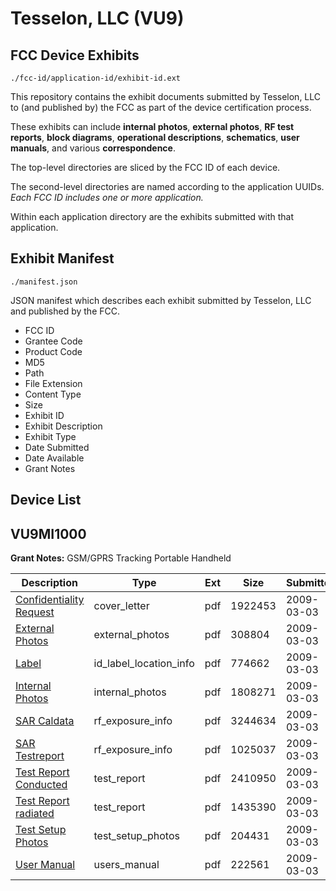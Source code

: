 # Tesselon, LLC (VU9)
## FCC Device Exhibits

```
./fcc-id/application-id/exhibit-id.ext
```

This repository contains the exhibit documents submitted by Tesselon, LLC to (and published by) the FCC as part of the device certification process.

These exhibits can include **internal photos**, **external photos**, **RF test reports**, **block diagrams**, **operational descriptions**, **schematics**, **user manuals**, and various **correspondence**.

The top-level directories are sliced by the FCC ID of each device.

The second-level directories are named according to the application UUIDs. *Each FCC ID includes one or more application.*

Within each application directory are the exhibits submitted with that application. 

## Exhibit Manifest

```
./manifest.json
```

JSON manifest which describes each exhibit submitted by Tesselon, LLC and published by the FCC.

- FCC ID
- Grantee Code
- Product Code
- MD5
- Path
- File Extension
- Content Type
- Size
- Exhibit ID
- Exhibit Description
- Exhibit Type
- Date Submitted
- Date Available
- Grant Notes

## Device List
## VU9MI1000
**Grant Notes:** GSM/GPRS Tracking Portable Handheld

| Description | Type | Ext | Size | Submitted | Available |
| ----------- | ---- | --- | ---- | --------- | --------- |
| [Confidentiality Request](VU9MI1000/8df59e90138944ba1b2785b53b996592/1075169.pdf) | cover_letter | pdf | 1922453 | 2009-03-03 | 2009-03-03 |
| [External Photos](VU9MI1000/8df59e90138944ba1b2785b53b996592/1075170.pdf) | external_photos | pdf | 308804 | 2009-03-03 | 2009-03-03 |
| [Label](VU9MI1000/8df59e90138944ba1b2785b53b996592/1075172.pdf) | id_label_location_info | pdf | 774662 | 2009-03-03 | 2009-03-03 |
| [Internal Photos](VU9MI1000/8df59e90138944ba1b2785b53b996592/1075171.pdf) | internal_photos | pdf | 1808271 | 2009-03-03 | 2009-03-03 |
| [SAR Caldata](VU9MI1000/8df59e90138944ba1b2785b53b996592/1075176.pdf) | rf_exposure_info | pdf | 3244634 | 2009-03-03 | 2009-03-03 |
| [SAR Testreport](VU9MI1000/8df59e90138944ba1b2785b53b996592/1075177.pdf) | rf_exposure_info | pdf | 1025037 | 2009-03-03 | 2009-03-03 |
| [Test Report Conducted](VU9MI1000/8df59e90138944ba1b2785b53b996592/1075180.pdf) | test_report | pdf | 2410950 | 2009-03-03 | 2009-03-03 |
| [Test Report radiated](VU9MI1000/8df59e90138944ba1b2785b53b996592/1075181.pdf) | test_report | pdf | 1435390 | 2009-03-03 | 2009-03-03 |
| [Test Setup Photos](VU9MI1000/8df59e90138944ba1b2785b53b996592/1075182.pdf) | test_setup_photos | pdf | 204431 | 2009-03-03 | 2009-03-03 |
| [User Manual](VU9MI1000/8df59e90138944ba1b2785b53b996592/1075184.pdf) | users_manual | pdf | 222561 | 2009-03-03 | 2009-03-03 |
